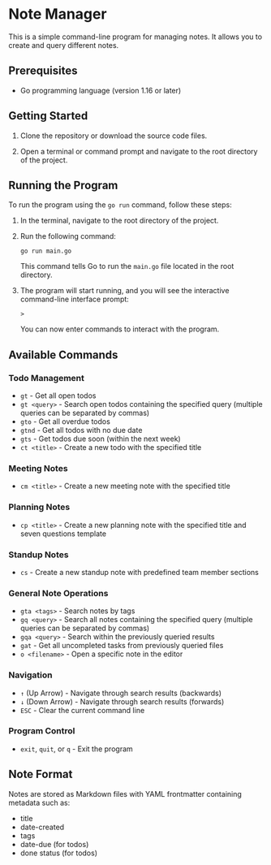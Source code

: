 # Note Manager

This is a simple command-line program for managing notes. It allows you to create and query different notes.

## Prerequisites

- Go programming language (version 1.16 or later)

## Getting Started

1. Clone the repository or download the source code files.

2. Open a terminal or command prompt and navigate to the root directory of the project.

## Running the Program

To run the program using the `go run` command, follow these steps:

1. In the terminal, navigate to the root directory of the project.

2. Run the following command:

   ```
   go run main.go
   ```

   This command tells Go to run the `main.go` file located in the root directory.

3. The program will start running, and you will see the interactive command-line interface prompt:

   ```
   >
   ```

   You can now enter commands to interact with the program.

## Available Commands

### Todo Management

- `gt` - Get all open todos
- `gt <query>` - Search open todos containing the specified query (multiple queries can be separated by commas)
- `gto` - Get all overdue todos
- `gtnd` - Get all todos with no due date
- `gts` - Get todos due soon (within the next week)
- `ct <title>` - Create a new todo with the specified title

### Meeting Notes

- `cm <title>` - Create a new meeting note with the specified title

### Planning Notes

- `cp <title>` - Create a new planning note with the specified title and seven questions template

### Standup Notes

- `cs` - Create a new standup note with predefined team member sections

### General Note Operations

- `gta <tags>` - Search notes by tags
- `gq <query>` - Search all notes containing the specified query (multiple queries can be separated by commas)
- `gqa <query>` - Search within the previously queried results
- `gat` - Get all uncompleted tasks from previously queried files
- `o <filename>` - Open a specific note in the editor

### Navigation

- `↑` (Up Arrow) - Navigate through search results (backwards)
- `↓` (Down Arrow) - Navigate through search results (forwards)
- `ESC` - Clear the current command line

### Program Control

- `exit`, `quit`, or `q` - Exit the program

## Note Format

Notes are stored as Markdown files with YAML frontmatter containing metadata such as:

- title
- date-created
- tags
- date-due (for todos)
- done status (for todos)
